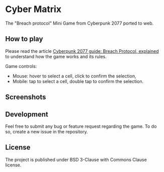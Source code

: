 # Cyber Matrix

The "Breach protocol" Mini Game from Cyberpunk 2077 ported to web.

## How to play

Please read the article [Cyberpunk 2077 guide: Breach Protocol, explained](https://www.polygon.com/cyberpunk-2077-guide-walkthrough/22163900/breach-protocol-encrypted-shard-militech-datashard-access-point-quickhack-buffer#Hxb12y) to understand how the game works and its rules. 

Game controls:
- Mouse: hover to select a cell, click to confirm the selection,
- Mobile: tap to select a cell, double tap to confirm the selection.

## Screenshots

## Development

Feel free to submit any bug or feature request regarding the game. To do so, create a new issue in the repository.

## License

The project is published under BSD 3-Clause with Commons Clause license.